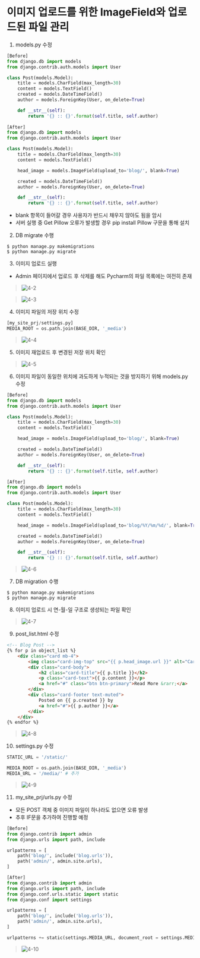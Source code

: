# 이미지 업로드를 위한 ImageField와 업로드된 파일 관리  
1. models.py 수정  
~~~python
[Before]
from django.db import models
from django.contrib.auth.models import User

class Post(models.Model):
    title = models.CharField(max_length=30)
    content = models.TextField()
    created = models.DateTimeField()
    author = models.ForeignKey(User, on_delete=True)

    def __str__(self):
        return '{} :: {}'.format(self.title, self.author)
        
[After]
from django.db import models
from django.contrib.auth.models import User

class Post(models.Model):
    title = models.CharField(max_length=30)
    content = models.TextField()

    head_image = models.ImageField(upload_to='blog/', blank=True)

    created = models.DateTimeField()
    author = models.ForeignKey(User, on_delete=True)

    def __str__(self):
        return '{} :: {}'.format(self.title, self.author)
~~~
- blank 항목이 들어갈 경우 사용자가 반드시 채우지 않아도 됨을 암시  
- 서버 실행 중 Get Pillow 오류가 발생할 경우 pip install Pillow 구문을 통해 설치  

2. DB migrate 수행  
~~~
$ python manage.py makemigrations
$ python manage.py migrate
~~~

3. 이미지 업로드 실행  
- Admin 페이지에서 업로드 후 삭제를 해도 Pycharm의 파일 목록에는 여전히 존재  
> ![4-2](https://user-images.githubusercontent.com/48504392/79464364-f0831a80-8034-11ea-9078-d45adfbcb433.png)  

> ![4-3](https://user-images.githubusercontent.com/48504392/79464368-f1b44780-8034-11ea-9de5-3a317a71e4ec.png)  

4. 이미지 파일의 저장 위치 수정  
~~~python
[my_site_prj/settings.py]
MEDIA_ROOT = os.path.join(BASE_DIR, '_media')
~~~
> ![4-4](https://user-images.githubusercontent.com/48504392/79464370-f24cde00-8034-11ea-93ca-9615e457f3b5.png)  

5. 이미지 재업로드 후 변경된 저장 위치 확인  
> ![4-5](https://user-images.githubusercontent.com/48504392/79464372-f24cde00-8034-11ea-86d3-33bfed72368a.png)  

6. 이미지 파일이 동일한 위치에 과도하게 누적되는 것을 방지하기 위해 models.py 수정  
~~~python
[Before]
from django.db import models
from django.contrib.auth.models import User

class Post(models.Model):
    title = models.CharField(max_length=30)
    content = models.TextField()

    head_image = models.ImageField(upload_to='blog/', blank=True)

    created = models.DateTimeField()
    author = models.ForeignKey(User, on_delete=True)

    def __str__(self):
        return '{} :: {}'.format(self.title, self.author)

[After]
from django.db import models
from django.contrib.auth.models import User

class Post(models.Model):
    title = models.CharField(max_length=30)
    content = models.TextField()

    head_image = models.ImageField(upload_to='blog/%Y/%m/%d/', blank=True) # 

    created = models.DateTimeField()
    author = models.ForeignKey(User, on_delete=True)

    def __str__(self):
        return '{} :: {}'.format(self.title, self.author)
~~~
> ![4-6](https://user-images.githubusercontent.com/48504392/79464377-f2e57480-8034-11ea-9c7d-1c2fc7102983.png)  

7. DB migration 수행  
~~~
$ python manage.py makemigrations
$ python manage.py migrate
~~~

8. 이미지 업로드 시 연-월-일 구조로 생성되는 파일 확인  
> ![4-7](https://user-images.githubusercontent.com/48504392/79464382-f37e0b00-8034-11ea-98da-5969cf8ce851.png)  

9. post_list.html 수정  
~~~html
<!-- Blog Post -->
{% for p in object_list %}
    <div class="card mb-4">
        <img class="card-img-top" src="{{ p.head_image.url }}" alt="Card image cap"> <!-- 수정 -->
        <div class="card-body">
            <h2 class="card-title">{{ p.title }}</h2>
            <p class="card-text">{{ p.content }}</p>
            <a href="#" class="btn btn-primary">Read More &rarr;</a>
        </div>
        <div class="card-footer text-muted">
            Posted on {{ p.created }} by
            <a href="#">{{ p.author }}</a>
        </div>
    </div>
{% endfor %}
~~~
> ![4-8](https://user-images.githubusercontent.com/48504392/79464384-f416a180-8034-11ea-9036-42303d23b3dc.png)  

10. settings.py 수정  
~~~python
STATIC_URL = '/static/'

MEDIA_ROOT = os.path.join(BASE_DIR, '_media')
MEDIA_URL = '/media/' # 추가
~~~
> ![4-9](https://user-images.githubusercontent.com/48504392/79464386-f4af3800-8034-11ea-8fe5-9e68cedeb3a6.png)  

11. my_site_prj/urls.py 수정  
- 모든 POST 객체 중 이미지 파일이 하나라도 없으면 오류 발생  
- 추후 IF문을 추가하여 진행할 예정  
~~~python
[Before]
from django.contrib import admin
from django.urls import path, include

urlpatterns = [
    path('blog/', include('blog.urls')),
    path('admin/', admin.site.urls),
]

[After]
from django.contrib import admin
from django.urls import path, include
from django.conf.urls.static import static
from django.conf import settings

urlpatterns = [
    path('blog/', include('blog.urls')),
    path('admin/', admin.site.urls),
]

urlpatterns += static(settings.MEDIA_URL, document_root = settings.MEDIA_ROOT)
~~~
> ![4-10](https://user-images.githubusercontent.com/48504392/79464388-f4af3800-8034-11ea-8532-27d8ea24283f.png)  
